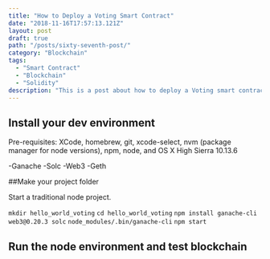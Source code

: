 ```yaml
---
title: "How to Deploy a Voting Smart Contract"
date: "2018-11-16T17:57:13.121Z"
layout: post
draft: true
path: "/posts/sixty-seventh-post/"
category: "Blockchain"
tags:
  - "Smart Contract"
  - "Blockchain"
  - "Solidity"
description: "This is a post about how to deploy a Voting smart contract on the Ethereum blockchain in Solidity using CLI tools such as Ganache, Solc, and Web3."
---
```


## Install your dev environment

Pre-requisites: XCode, homebrew, git, xcode-select, nvm (package manager for node versions), npm, node, and OS X High Sierra 10.13.6 

-Ganache
-Solc
-Web3
-Geth

##Make your project folder

Start a traditional node project. 

`mkdir hello_world_voting`
`cd hello_world_voting`
`npm install ganache-cli web3@0.20.3 solc`
`node_modules/.bin/ganache-cli`
`npm start`
## Run the node environment and test blockchain



